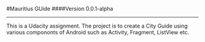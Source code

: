 #Mauritius GUide
####Version 0.0.1-alpha
______

This is a Udacity assignment. The project is to create a City Guide using various compononts of Android such as Activity, Fragment, ListView etc.